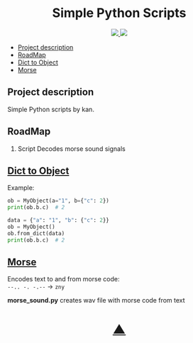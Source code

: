 <h1 align="center">Simple Python Scripts</h1>

<p align="center">
  <a href="https://github.com/TheK4n">
    <img src="https://img.shields.io/github/followers/TheK4n?label=Follow&style=social">
  </a>
  <a href="https://github.com/TheK4n/scripts">
    <img src="https://img.shields.io/github/stars/TheK4n/scripts?style=social">
  </a>
</p>

* [Project description](#chapter-0)
* [RoadMap](#chapter-1)
* [Dict to Object](#chapter-2)
* [Morse](#chapter-3)


<a id="chapter-0"></a>
## Project description 

Simple Python scripts by kan.


<a id="chapter-1"></a>
## RoadMap

1. Script Decodes morse sound signals 


<a id="chapter-2"></a>
[<h2>Dict to Object</h2>](misc/7_dict_to_object/)

Example:
```python
ob = MyObject(a="1", b={"c": 2})
print(ob.b.c)  # 2
```

```python
data = {"a": "1", "b": {"c": 2}}
ob = MyObject()
ob.from_dict(data)
print(ob.b.c)  # 2
```


<a id="chapter-3"></a>
[<h2>Morse</h2>](misc/9_morse/)

Encodes text to and from morse code:\
```--.. -. -.--``` -> ```zny```

**morse_sound.py** creates wav file with morse code from text

<h1 align="center"><a href="#top">▲</a></h1>